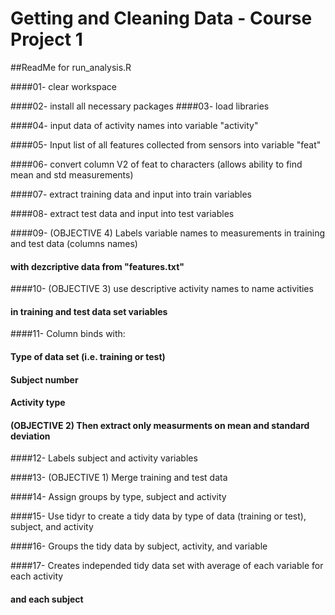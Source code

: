 # Getting and Cleaning Data - Course Project 1

##ReadMe for run_analysis.R

####01- clear workspace

####02- install all necessary packages 
####03- load libraries

####04- input data of activity names into variable "activity"

####05- Input list of all features collected from sensors into variable "feat"

####06- convert column V2 of feat to characters (allows ability to find mean and std measurements)

####07- extract training data and input into train variables

####08- extract test data and input into test variables

####09- (OBJECTIVE 4) Labels variable names to measurements in training and test data (columns names)
####    with dezcriptive data from "features.txt"

####10- (OBJECTIVE 3) use descriptive activity names to name activities 
####    in training and test data set variables

####11- Column binds with:
####       Type of data set (i.e. training or test)
####       Subject number
####       Activity type
####    (OBJECTIVE 2) Then extract only measurments on mean and standard deviation

####12- Labels subject and activity variables

####13- (OBJECTIVE 1) Merge training and test data

####14- Assign groups by type, subject and activity

####15- Use tidyr to create a tidy data by type of data (training or test), subject, and activity

####16- Groups the tidy data by subject, activity, and variable

####17- Creates independed tidy data set with average of each variable for each activity 
####    and each subject